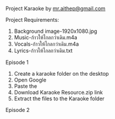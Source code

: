 Project Karaoke by mr.aithep@gmail.com

Project Requirements:
  1. Background image-1920x1080.jpg
  2. Music-ก้าวให้ไกลกว่าเดิม.m4a
  3. Vocals-ก้าวให้ไกลกว่าเดิม.m4a
  4. Lyrics-ก้าวให้ไกลกว่าเดิม.txt

Episode 1
  1. Create a karaoke folder on the desktop
  2. Open Google
  3. Paste the 
  4. Download Karaoke Resource.zip link 
  5. Extract the files to the Karaoke folder

Episode 2

